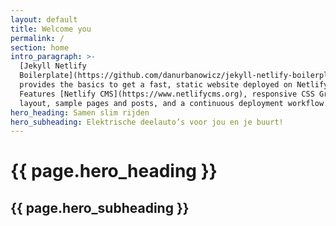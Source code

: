 ```yaml
---
layout: default
title: Welcome you
permalink: /
section: home
intro_paragraph: >-
  [Jekyll Netlify
  Boilerplate](https://github.com/danurbanowicz/jekyll-netlify-boilerplate)
  provides the basics to get a fast, static website deployed on Netlify.
  Features [Netlify CMS](https://www.netlifycms.org), responsive CSS Grid
  layout, sample pages and posts, and a continuous deployment workflow. You
hero_heading: Samen slim rijden
hero_subheading: Elektrische deelauto’s voor jou en je buurt!
---
```



<h1>{{ page.hero_heading }}</h1>
<h2>{{ page.hero_subheading }}</h2>


